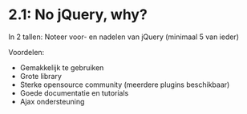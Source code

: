 2.1: No jQuery, why?
====================
In 2 tallen: Noteer voor- en nadelen van jQuery (minimaal 5 van ieder)

Voordelen:
* Gemakkelijk te gebruiken
* Grote library
* Sterke opensource community (meerdere plugins beschikbaar)
* Goede documentatie en tutorials
* Ajax ondersteuning